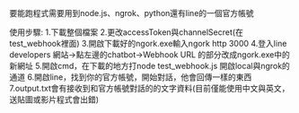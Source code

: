 要能跑程式需要用到node.js、ngrok、python還有line的一個官方帳號

使用步驟:
  1.下載整個檔案
  2.更改accessToken與channelSecret(在test_webhook裡面)
  3.開啟下載好的ngork.exe輸入ngork http 3000
  4.登入line developers 網站->點左邊的chatbot->Webhook URL 的部分改成ngork.exe中的新網址
  5.開啟cmd，在下載的地方打node test_webhook.js 開啟local與ngrok的通道
  6.開啟line，找到你的官方帳號，開始對話，他會回傳一樣的東西
  7.output.txt會有接收到和官方帳號對話的的文字資料(目前僅能使用中文與英文，送貼圖或影片程式會出錯)

  
